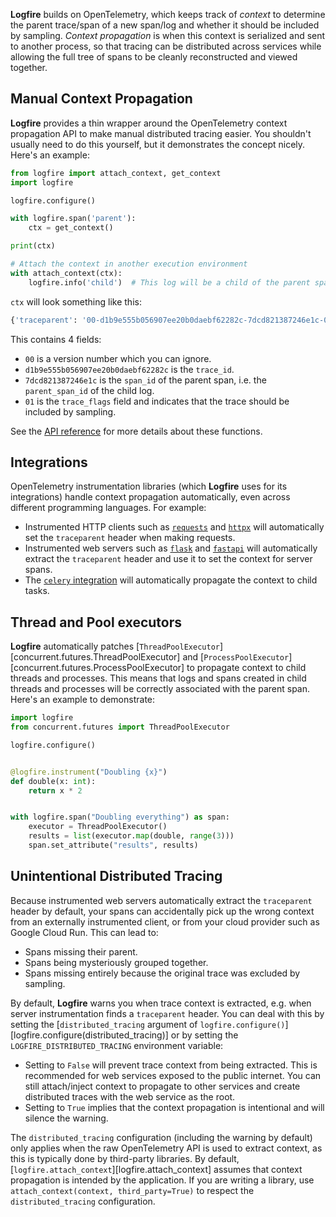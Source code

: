 **Logfire** builds on OpenTelemetry, which keeps track of *context* to determine the parent trace/span of a new span/log and whether it should be included by sampling. *Context propagation* is when this context is serialized and sent to another process, so that tracing can be distributed across services while allowing the full tree of spans to be cleanly reconstructed and viewed together.

## Manual Context Propagation

**Logfire** provides a thin wrapper around the OpenTelemetry context propagation API to make manual distributed tracing easier. You shouldn't usually need to do this yourself, but it demonstrates the concept nicely. Here's an example:

```python
from logfire import attach_context, get_context
import logfire

logfire.configure()

with logfire.span('parent'):
    ctx = get_context()

print(ctx)

# Attach the context in another execution environment
with attach_context(ctx):
    logfire.info('child')  # This log will be a child of the parent span.
```

`ctx` will look something like this:

```python
{'traceparent': '00-d1b9e555b056907ee20b0daebf62282c-7dcd821387246e1c-01'}
```

This contains 4 fields:

- `00` is a version number which you can ignore.
- `d1b9e555b056907ee20b0daebf62282c` is the `trace_id`.
- `7dcd821387246e1c` is the `span_id` of the parent span, i.e. the `parent_span_id` of the child log.
- `01` is the `trace_flags` field and indicates that the trace should be included by sampling.

See the [API reference](../reference/api/propagate.md) for more details about these functions.

## Integrations

OpenTelemetry instrumentation libraries (which **Logfire** uses for its integrations) handle context propagation automatically, even across different programming languages. For example:

- Instrumented HTTP clients such as [`requests`](../integrations/http-clients/requests.md) and [`httpx`](../integrations/http-clients/httpx.md) will automatically set the `traceparent` header when making requests.
- Instrumented web servers such as [`flask`](../integrations/web-frameworks/flask.md) and [`fastapi`](../integrations/web-frameworks/fastapi.md) will automatically extract the `traceparent` header and use it to set the context for server spans.
- The [`celery` integration](../integrations/event-streams/celery.md) will automatically propagate the context to child tasks.

## Thread and Pool executors

**Logfire** automatically patches [`ThreadPoolExecutor`][concurrent.futures.ThreadPoolExecutor] and [`ProcessPoolExecutor`][concurrent.futures.ProcessPoolExecutor] to propagate context to child threads and processes. This means that logs and spans created in child threads and processes will be correctly associated with the parent span. Here's an example to demonstrate:

```python
import logfire
from concurrent.futures import ThreadPoolExecutor

logfire.configure()


@logfire.instrument("Doubling {x}")
def double(x: int):
    return x * 2


with logfire.span("Doubling everything") as span:
    executor = ThreadPoolExecutor()
    results = list(executor.map(double, range(3)))
    span.set_attribute("results", results)
```

## Unintentional Distributed Tracing

Because instrumented web servers automatically extract the `traceparent` header by default, your spans can accidentally pick up the wrong context from an externally instrumented client, or from your cloud provider such as Google Cloud Run. This can lead to:

- Spans missing their parent.
- Spans being mysteriously grouped together.
- Spans missing entirely because the original trace was excluded by sampling.

By default, **Logfire** warns you when trace context is extracted, e.g. when server instrumentation finds a `traceparent` header. You can deal with this by setting the [`distributed_tracing` argument of `logfire.configure()`][logfire.configure(distributed_tracing)] or by setting the `LOGFIRE_DISTRIBUTED_TRACING` environment variable:

- Setting to `False` will prevent trace context from being extracted. This is recommended for web services exposed to the public internet. You can still attach/inject context to propagate to other services and create distributed traces with the web service as the root.
- Setting to `True` implies that the context propagation is intentional and will silence the warning.

The `distributed_tracing` configuration (including the warning by default) only applies when the raw OpenTelemetry API is used to extract context, as this is typically done by third-party libraries. By default, [`logfire.attach_context`][logfire.attach_context] assumes that context propagation is intended by the application. If you are writing a library, use `attach_context(context, third_party=True)` to respect the `distributed_tracing` configuration.
